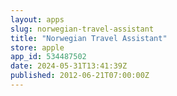```yaml
---
layout: apps
slug: norwegian-travel-assistant
title: "Norwegian Travel Assistant"
store: apple
app_id: 534487502
date: 2024-05-31T13:41:39Z
published: 2012-06-21T07:00:00Z
---
```

